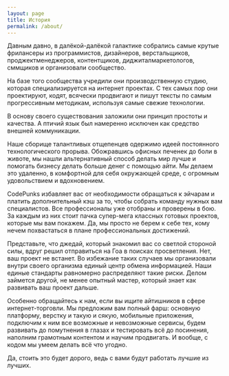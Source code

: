 ```yaml
---
layout: page
title: История
permalink: /about/
---
```


Давным давно, в далёкой-далёкой галактике собрались самые крутые фрилансеры из программистов, дизайнеров, верстальщиков, проджектменеджеров, контентщиков, диджиталмаркетологов, сммщиков и организовали сообщество.

На базе того сообщества учредили они производственную студию, которая специализируется на интернет проектах. С тех самых пор они проектируют, кодят, всячески продвигают и пишут тексты по самым прогрессивным методикам, используя самые свежие технологии.

В основу своего существования заложили они принцип простоты и качества. А птичий язык был намеренно исключен как средство внешней коммуникации.

Наше сборище талантливых отщепенцев одержимо идеей постоянного технологического прорыва. Обожравшись офисных печенек до боли в животе, мы нашли альтернативный способ делать мир лучше и помогать бизнесу делать больше денег с помощью айти. Мы делаем это удаленно, в комфортной для себя окружающей среде, с огромным удовольствием и вдохновением. 

CodePunks избавляет вас от необходимости обращаться к эйчарам и платить дополнительный кэш за то, чтобы собрать команду нужных вам специалистов. Все профессионалы уже отобраны и проверены в бою. За каждым из них стоит пачка супер-мега классных готовых проектов, которые мы вам покажем. Да, мы просто не берем к себе тех, кому нечем похвастаться в плане профессиональных достижений. 

Представьте, что джедай, который знакомил вас со светлой стороной силы, вдруг решил отправиться на Гоа в поисках просветления. Нет, ваш проект не встанет. Во избежание таких случаев мы организовали внутри своего организма единый центр обмена информацией. Наши единые стандарты равномерно распределяют такие риски. Делом займется другой, не менее опытный мастер, который знает как развивать ваш проект дальше. 

Особенно обращайтесь к нам, если вы ищите айтишников в сфере интернет-торговли. Мы предложим вам полный фарш: основную платформу, верстку и такую и сякую, мобильные приложения, подключим к ним все возможные и невозможные сервисы, будем развивать до помутнения в глазах и тестировать всё до посинения, наполним грамотным контентом и научим продвигать. И вообще, с кодом мы умеем делать всё что угодно.

Да, стоить это будет дорого, ведь с вами будут работать лучшие из лучших.